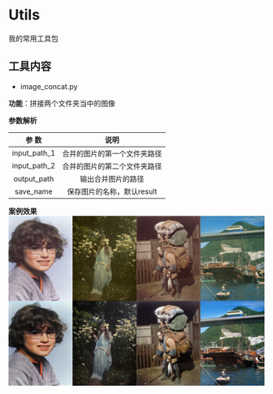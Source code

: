 # Utils

我的常用工具包

## 工具内容

- image_concat.py

**功能**：拼接两个文件夹当中的图像

**参数解析**

| 参 数 | 说明 | 
|:---:|:---:|
| input_path_1 | 合并的图片的第一个文件夹路径 | 
| input_path_2 | 合并的图片的第二个文件夹路径 | 
| output_path | 输出合并图片的路径 | 
| save_name | 保存图片的名称，默认result | 

**案例效果**
![图1](imgs/result.png)


